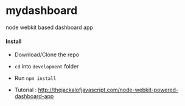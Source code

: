 mydashboard
===========

node webkit based dashboard app

#### Install
* Download/Clone the repo
* `cd` into `development` folder
* Run `npm install`

* Tutorial :  http://thejackalofjavascript.com/node-webkit-powered-dashboard-app

